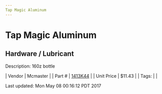 ```yaml
---
Tap Magic Aluminum
---
```

# Tap Magic Aluminum
## Hardware / Lubricant
Description: 	160z bottle 

| Vendor | Mcmaster | 
| Part # | [1413K44](https://www.mcmaster.com/#1413K44) | 
| Unit Price | $11.43 | 
| Tags: |  | 

Last updated: Mon May 08 00:16:12 PDT 2017